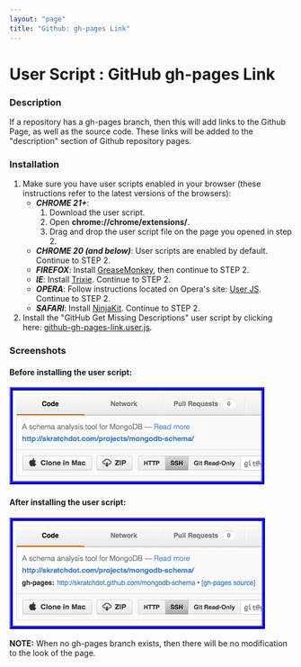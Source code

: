 ```yaml
---
layout: "page"
title: "Github: gh-pages Link"
---
```

User Script : GitHub gh-pages Link
==================================

### Description ###

If a repository has a gh-pages branch, then this will add links to 
the Github Page, as well as the source code.  These links will be
added to the "description" section of Github repository pages.


### Installation ###

1. Make sure you have user scripts enabled in your browser (these instructions refer to the latest versions of the browsers):  
    * ***CHROME 21+***:
      1. Download the user script.
      2. Open **chrome://chrome/extensions/**.
      3. Drag and drop the user script file on the page you opened in step 2.
    * ***CHROME 20 (and below)***: User scripts are enabled by default. Continue to STEP 2.
    * ***FIREFOX***: Install [GreaseMonkey](https://addons.mozilla.org/en-US/firefox/addon/greasemonkey/), then continue to STEP 2.
    * ***IE***: Install [Trixie](http://www.bhelpuri.net/Trixie/). Continue to STEP 2.
    * ***OPERA***: Follow instructions located on Opera's site: [User JS](http://www.opera.com/docs/userjs/). Continue to STEP 2.
    * ***SAFARI***: Install [NinjaKit](http://d.hatena.ne.jp/os0x/20100612/1276330696). Continue to STEP 2.
2. Install the "GitHub Get Missing Descriptions" user script by clicking here: [github-gh-pages-link.user.js](https://github.com/skratchdot/github-gh-pages-link.user.js/raw/master/github-gh-pages-link.user.js).  

### Screenshots ###

#### Before installing the user script: ####
  
![Before Installation](https://github.com/skratchdot/github-gh-pages-link.user.js/raw/master/images/before.png)
  
#### After installing the user script: ####
  
![After Installation](https://github.com/skratchdot/github-gh-pages-link.user.js/raw/master/images/after.png)
  
**NOTE:** When no gh-pages branch exists, then there will be no modification to the look of the page.
  